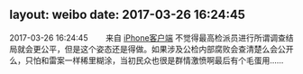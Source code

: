 layout: weibo
date: 2017-03-26 16:24:45
---
<meta name="referrer" content="no-referrer" />

2017-03-26 16:24:45  &nbsp;&nbsp;&nbsp;&nbsp;&nbsp;&nbsp; 来自 <a href="http://app.weibo.com/t/feed/9ksdit" rel="nofollow">iPhone客户端</a>
不觉得最高检派员进行所谓调查结局就会更公平，但是这个姿态还是得做。如果涉及公检内部腐败会查清楚么会公开么，只怕和雷案一样稀里糊涂，当初民众也很是群情激愤啊最后有个毛蛋用…… ​​​

